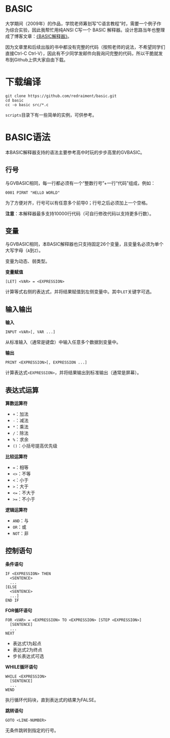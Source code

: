 # BASIC

大学期间（2009年）的作品，学院老师筹划写“C语言教程”时，需要一个例子作为综合实验，因此我帮忙用纯ANSI C写一个 BASIC 解释器。设计思路当年也整理成了博客文章：[《BASIC解释器》](http://zzp.me/archive/basic解释器.html)。

因为文章里和后续出版的书中都没有完整的代码（按照老师的说法，不希望同学们直接Ctrl-C Ctrl-V），因此有不少同学发邮件向我询问完整的代码，所以干脆就发布到Github上供大家自由下载。

# 下载编译

```
git clone https://github.com/redraiment/basic.git
cd basic
cc -o basic src/*.c
```

`scripts`目录下有一些简单的实例，可供参考。

# BASIC语法

本BASIC解释器支持的语法主要参考高中时玩的步步高里的GVBASIC。

## 行号

与GVBASIC相同，每一行都必须有一个“整数行号”+一行“代码”组成，例如：

```
0001 PIRNT "HELLO WORLD"
```

为了方便对齐，行号可以有任意多个前导0；行号之后必须加上一个空格。

**注意**：本解释器最多支持10000行代码（可自行修改代码以支持更多行数）。

## 变量

与GVBASIC相同，本BASIC解释器也只支持固定26个变量，且变量名必须为单个大写字母（`A`到`Z`）。

变量为动态、弱类型。

**变量赋值**

```
[LET] <VAR> = <EXPRESSION>
```

计算等式右侧的表达式，并将结果赋值到左侧变量中。其中`LET`关键字可选。

## 输入输出

**输入**

```
INPUT <VAR>[, VAR ...]
```

从标准输入（通常是键盘）中输入任意多个数据到变量中。

**输出**

```
PRINT <EXPRESSION>[, EXPRESSION ...]
```

计算表达式`<EXPRESSION>`，并将结果输出到标准输出（通常是屏幕）。

## 表达式运算

**算数运算符**

* `+`：加法
* `-`：减法
* `*`：乘法
* `/`：除法
* `%`：求余
* `()`：小括号提高优先级

**比较运算符**

* `=`：相等
* `<>`：不等
* `<`：小于
* `>`：大于
* `<=`：不大于
* `>=`：不小于

**逻辑运算符**

* `AND`：与
* `OR`：或
* `NOT`：非

## 控制语句

**条件语句**

```
IF <EXPRESSION> THEN
  <SENTENCE>
  ...
[ELSE
  <SENTENCE>
  ...]
END IF
```

**FOR循环语句**

```
FOR <VAR> = <EXPRESSION> TO <EXPRESSION> [STEP <EXPRESSION>]
  [SENTENCE]
  ...
NEXT
```

* 表达式1为起点
* 表达式2为终点
* 步长表达式可选

**WHILE循环语句**

```
WHILE <EXPRESSION>
  [SENTENCE]
  ...
WEND
```

执行循环代码块，直到表达式的结果为FALSE。

**跳转语句**

```
GOTO <LINE-NUMBER>
```

无条件跳转到指定的行号。
